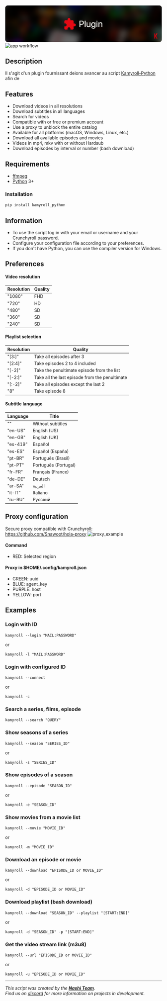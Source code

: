 ![Kamyroll_Plugin](/resources/Kamyroll_plugin.png)
![app workflow](https://github.com/hyugogirubato/Kamyroll-Python/workflows/main/badge.svg)

## Description
Il s'agit d'un plugin fournissant deions avancer au script [Kamyroll-Python](https://github.com/hyugogirubato/Kamyroll-Python) afin de 
 
## Features
- Download videos in all resolutions
- Download subtitles in all languages
- Search for videos
- Compatible with or free or premium account
- Use a proxy to unblock the entire catalog
- Available for all platforms (macOS, Windows, Linux, etc.)
- Download all available episodes and movies
- Videos in mp4, mkv with or without Hardsub
- Download episodes by interval or number (bash download)

## Requirements
- [ffmpeg](https://www.ffmpeg.org)
- [Python](https://www.python.org/downloads) 3+

### Installation
```bash
pip install kamyroll_python
```

## Information
 - To use the script log in with your email or username and your Crunchyroll password.
 - Configure your configuration file according to your preferences.
 - If you don't have Python, you can use the compiler version for Windows.

## Preferences

#### Video resolution

Resolution | Quality
------------ | -------------
"1080" | FHD
"720" | HD
"480" | SD
"360" | SD
"240" | SD

#### Playlist selection

Resolution | Quality
------------ | -------------
"[3:]" | Take all episodes after 3
"[2:4]" | Take episodes 2 to 4 included
"[-2]" | Take the penultimate episode from the list
"[-2:]" | Take all the last episode from the penultimate
"[:-2]" | Take all episodes except the last 2
"8" | Take episode 8

#### Subtitle language 

Language | Title
------------ | -------------
"" | Without subtitles
"en-US" | English (US)
"en-GB" | English (UK)
"es-419" | Español
"es-ES" | Español (España)
"pt-BR" |Português (Brasil)
"pt-PT" | Português (Portugal)
"fr-FR" | Français (France)
"de-DE" | Deutsch
"ar-SA" | العربية
"it-IT" | Italiano
"ru-RU" | Русский

## Proxy configuration
Secure proxy compatible with Crunchyroll: https://github.com/Snawoot/hola-proxy
![proxy_example](/Presentation/img_proxy.png)

#### Command
- RED: Selected region
  
#### Proxy in $HOME/.config/kamyroll.json
- GREEN: uuid
- BLUE: agent\_key
- PURPLE: host
- YELLOW: port

## Examples

### Login with ID
```
kamyroll --login "MAIL:PASSWORD"
```
or
```
kamyroll -l "MAIL:PASSWORD"
```

### Login with configured ID
```
kamyroll --connect
```
or
```
kamyroll -c
```

### Search a series, films, episode
```
kamyroll --search "QUERY"
```

### Show seasons of a series
```
kamyroll --season "SERIES_ID"
```
or
```
kamyroll -s "SERIES_ID"
```

### Show episodes of a season
```
kamyroll --episode "SEASON_ID"
```
or
```
kamyroll -e "SEASON_ID"
```

### Show movies from a movie list
```
kamyroll --movie "MOVIE_ID"
```
or
```
kamyroll -m "MOVIE_ID"
```

### Download an episode or movie
```
kamyroll --download "EPISODE_ID or MOVIE_ID"
```
or
```
kamyroll -d "EPISODE_ID or MOVIE_ID"
```

### Download playlist (bash download)
```
kamyroll --download "SEASON_ID" --playlist "[START:END]"
```
or
```
kamyroll -d "SEASON_ID" -p "[START:END]"
```

### Get the video stream link (m3u8)
```
kamyroll --url "EPISODE_ID or MOVIE_ID"
```
or
```
kamyroll -u "EPISODE_ID or MOVIE_ID"
```

---
*This script was created by the [__Nashi Team__](https://sites.google.com/view/kamyroll/home).  
Find us on [discord](https://discord.com/invite/g6JzYbh) for more information on projects in development.*
